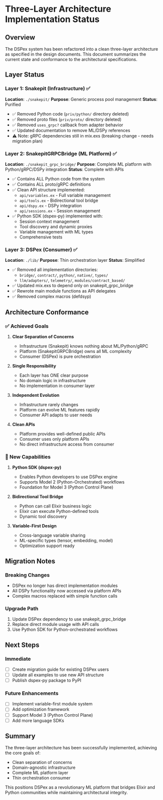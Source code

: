 # Three-Layer Architecture Implementation Status

## Overview

The DSPex system has been refactored into a clean three-layer architecture as specified in the design documents. This document summarizes the current state and conformance to the architectural specifications.

## Layer Status

### Layer 1: Snakepit (Infrastructure) ✅
**Location**: `./snakepit/`
**Purpose**: Generic process pool management
**Status**: Purified

- ✅ Removed Python code (`priv/python/` directory deleted)
- ✅ Removed proto files (`priv/proto/` directory deleted)  
- ✅ Removed `uses_grpc?` callback from adapter behavior
- ✅ Updated documentation to remove ML/DSPy references
- ⚠️ Note: gRPC dependencies still in mix.exs (breaking change - needs migration plan)

### Layer 2: SnakepitGRPCBridge (ML Platform) ✅
**Location**: `./snakepit_grpc_bridge/`
**Purpose**: Complete ML platform with Python/gRPC/DSPy integration
**Status**: Complete with APIs

- ✅ Contains ALL Python code from the system
- ✅ Contains ALL proto/gRPC definitions
- ✅ Clean API structure implemented:
  - `api/variables.ex` - Full variable management
  - `api/tools.ex` - Bidirectional tool bridge
  - `api/dspy.ex` - DSPy integration
  - `api/sessions.ex` - Session management
- ✅ Python SDK (dspex-py) implemented with:
  - Session context management
  - Tool discovery and dynamic proxies
  - Variable management with ML types
  - Comprehensive tests

### Layer 3: DSPex (Consumer) ✅
**Location**: `./lib/`
**Purpose**: Thin orchestration layer
**Status**: Simplified

- ✅ Removed all implementation directories:
  - `bridge/`, `contract/`, `python/`, `native/`, `types/`
  - `llm/adapters/`, `telemetry/`, `modules/contract_based/`
- ✅ Updated mix.exs to depend only on snakepit_grpc_bridge
- ✅ Rewrote main module functions as API delegates
- ✅ Removed complex macros (defdsyp)

## Architecture Conformance

### ✅ Achieved Goals

1. **Clear Separation of Concerns**
   - Infrastructure (Snakepit) knows nothing about ML/Python/gRPC
   - Platform (SnakepitGRPCBridge) owns all ML complexity
   - Consumer (DSPex) is pure orchestration

2. **Single Responsibility**
   - Each layer has ONE clear purpose
   - No domain logic in infrastructure
   - No implementation in consumer layer

3. **Independent Evolution**
   - Infrastructure rarely changes
   - Platform can evolve ML features rapidly
   - Consumer API adapts to user needs

4. **Clean APIs**
   - Platform provides well-defined public APIs
   - Consumer uses only platform APIs
   - No direct infrastructure access from consumer

### 🚀 New Capabilities

1. **Python SDK (dspex-py)**
   - Enables Python developers to use DSPex engine
   - Supports Model 2 (Python-Orchestrated) workflows
   - Foundation for Model 3 (Python Control Plane)

2. **Bidirectional Tool Bridge**
   - Python can call Elixir business logic
   - Elixir can execute Python-defined tools
   - Dynamic tool discovery

3. **Variable-First Design**
   - Cross-language variable sharing
   - ML-specific types (tensor, embedding, model)
   - Optimization support ready

## Migration Notes

### Breaking Changes
- DSPex no longer has direct implementation modules
- All DSPy functionality now accessed via platform APIs
- Complex macros replaced with simple function calls

### Upgrade Path
1. Update DSPex dependency to use snakepit_grpc_bridge
2. Replace direct module usage with API calls
3. Use Python SDK for Python-orchestrated workflows

## Next Steps

### Immediate
- [ ] Create migration guide for existing DSPex users
- [ ] Update all examples to use new API structure
- [ ] Publish dspex-py package to PyPI

### Future Enhancements
- [ ] Implement variable-first module system
- [ ] Add optimization framework
- [ ] Support Model 3 (Python Control Plane)
- [ ] Add more language SDKs

## Summary

The three-layer architecture has been successfully implemented, achieving the core goals of:
- Clean separation of concerns
- Domain-agnostic infrastructure
- Complete ML platform layer
- Thin orchestration consumer

This positions DSPex as a revolutionary ML platform that bridges Elixir and Python communities while maintaining architectural integrity.